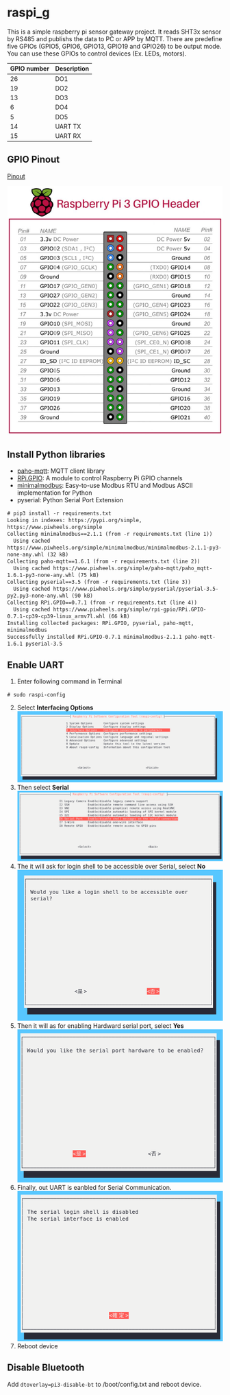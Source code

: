 # raspi_g

This is a simple raspberry pi sensor gateway project. It reads SHT3x sensor by RS485 and publishs the data to PC or APP by MQTT. There are predefine five GPIOs (GPIO5, GPIO6, GPIO13, GPIO19 and GPIO26) to be output mode. You can use these GPIOs to control devices (Ex. LEDs, motors).

GPIO number|Description
---|---
26|DO1
19|DO2
13|DO3
6|DO4
5|DO5
14|UART TX
15|UART RX


## GPIO Pinout

[Pinout](https://pinout.xyz/)

![pinout](imgs/raspberry-pi3-pins.png)


## Install Python libraries

* [paho-mqtt](https://pypi.org/project/paho-mqtt/): MQTT client library
* [RPi.GPIO](https://sourceforge.net/p/raspberry-gpio-python/wiki/BasicUsage/): A module to control Raspberry Pi GPIO channels
* [minimalmodbus](https://minimalmodbus.readthedocs.io/en/stable/index.html): Easy-to-use Modbus RTU and Modbus ASCII implementation for Python
* pyserial: Python Serial Port Extension

```
# pip3 install -r requirements.txt
Looking in indexes: https://pypi.org/simple, https://www.piwheels.org/simple
Collecting minimalmodbus==2.1.1 (from -r requirements.txt (line 1))
  Using cached https://www.piwheels.org/simple/minimalmodbus/minimalmodbus-2.1.1-py3-none-any.whl (32 kB)
Collecting paho-mqtt==1.6.1 (from -r requirements.txt (line 2))
  Using cached https://www.piwheels.org/simple/paho-mqtt/paho_mqtt-1.6.1-py3-none-any.whl (75 kB)
Collecting pyserial==3.5 (from -r requirements.txt (line 3))
  Using cached https://www.piwheels.org/simple/pyserial/pyserial-3.5-py2.py3-none-any.whl (90 kB)
Collecting RPi.GPIO==0.7.1 (from -r requirements.txt (line 4))
  Using cached https://www.piwheels.org/simple/rpi-gpio/RPi.GPIO-0.7.1-cp39-cp39-linux_armv7l.whl (66 kB)
Installing collected packages: RPi.GPIO, pyserial, paho-mqtt, minimalmodbus
Successfully installed RPi.GPIO-0.7.1 minimalmodbus-2.1.1 paho-mqtt-1.6.1 pyserial-3.5
```


## Enable UART

1. Enter following command in Terminal
```shell
# sudo raspi-config
```
2. Select **Interfacing Options**
![raspi_config1](imgs/raspi_config_1.png)
3. Then select **Serial**
![raspi_config2](imgs/raspi_config_2.png)
4. The it will ask for login shell to be accessible over Serial, select **No**
![raspi_config3](imgs/raspi_config_3.png)
5. Then it will as for enabling Hardward serial port, select **Yes**
![raspi_config4](imgs/raspi_config_4.png)
6. Finally, out UART is eanbled for Serial Communication.
![raspi_config5](imgs/raspi_config_5.png)
7. Reboot device


## Disable Bluetooth

Add `dtoverlay=pi3-disable-bt` to /boot/config.txt and reboot device.
